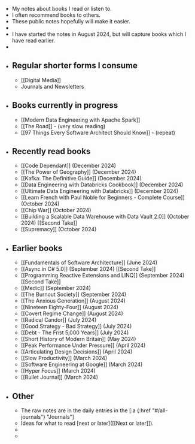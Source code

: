 - My notes about books I read or listen to.
- I often recommend books to others.
- These public notes hopefully will make it easier.
-
- I have started the notes in August 2024, but will capture books which I have read earlier.
-
- ## Regular shorter forms I consume
	- [[Digital Media]]
	- Journals and Newsletters
- ## Books currently in progress
	- [[Modern Data Engineering with Apache Spark]]
	- [[The Road]] - (very slow reading)
	- [[97 Things Every Software Architect Should Know]] - (repeat)
- ## Recently read books
	- [[Code Dependant]] (December 2024)
	- [[The Power of Geography]] (December 2024)
	- [[Kafka: The Definitive Guide]] (December 2024)
	- [[Data Engineering with Databricks Cookbook]] (December 2024)
	- [[Ultimate Data Engineering with Databricks]] (December 2024)
	- [[Learn French with Paul Noble for Beginners - Complete Course]] (October 2024)
	- [[Chip War]] (October 2024)
	- [[Building a Scalable Data Warehouse with Data Vault 2.0]] (October 2024) [[Second Take]]
	- [[Supremacy]] (October 2024)
- ## Earlier books
	- [[Fundamentals of Software Architecture]] (June 2024)
	- [[Async in C# 5.0]] (September 2024) [[Second Take]]
	- [[Programming Reactive Extensions and LINQ]] (September 2024) [[Second Take]]
	- [[Medic]] (September 2024)
	- [[The Burnout Society]] (September 2024)
	- [[The Anxious Generation]] (August 2024)
	- [[Nineteen Eighty-Four]] (August 2024)
	- [[Covert Regime Change]] (August 2024)
	- [[Radical Candor]] (July 2024)
	- [[Good Strategy - Bad Strategy]] (July 2024)
	- [[Debt - The Frist 5,000 Years]] (July 2024)
	- [[Short History of Modern Britain]] (May 2024)
	- [[Peak Performance Under Pressure]] (April 2024)
	- [[Articulating Design Decisions]] (April 2024)
	- [[Slow Productivity]] (March 2024)
	- [[Software Engineering at Google]] (March 2024)
	- [[Hyper Focus]] (March 2024)
	- [[Bullet Journal]] (March 2024)
- ## Other
	- The raw notes are in the daily entries in the [:a {:href "#/all-journals"} "Journals"]
	- Ideas for what to read [next or later]([[Next or later]]).
	-
	-